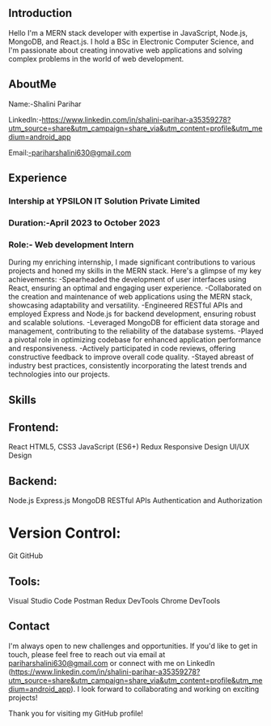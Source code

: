 
## Introduction
 Hello I'm a MERN stack developer with expertise in JavaScript, Node.js, MongoDB, and React.js. I hold a BSc in Electronic Computer Science, and I'm passionate about creating innovative web applications and solving complex problems in the world of web development.
 ## AboutMe
 Name:-Shalini Parihar
 
 Linkedln:-https://www.linkedin.com/in/shalini-parihar-a35359278?utm_source=share&utm_campaign=share_via&utm_content=profile&utm_medium=android_app
 
 Email:-pariharshalini630@gmail.com

 ## Experience
 ### Intership at YPSILON IT Solution Private  Limited
### Duration:-April 2023 to October 2023
### Role:- Web development Intern
During my enriching internship, I made significant contributions to various projects and honed my skills in the MERN stack. Here's a glimpse of my key achievements:
-Spearheaded the development of user interfaces using React, ensuring an optimal and engaging user experience.
-Collaborated on the creation and maintenance of web applications using the MERN stack, showcasing adaptability and versatility.
-Engineered RESTful APIs and employed Express and Node.js for backend development, ensuring robust and scalable solutions.
-Leveraged MongoDB for efficient data storage and management, contributing to the reliability of the database systems.
-Played a pivotal role in optimizing codebase for enhanced application performance and responsiveness.
-Actively participated in code reviews, offering constructive feedback to improve overall code quality.
-Stayed abreast of industry best practices, consistently incorporating the latest trends and technologies into our projects.
## Skills
## Frontend:
React
HTML5, CSS3
JavaScript (ES6+)
Redux
Responsive Design
UI/UX Design
## Backend:
Node.js
Express.js
MongoDB
RESTful APIs
Authentication and Authorization
# Version Control:
Git
GitHub
## Tools:
Visual Studio Code
Postman
Redux DevTools
Chrome DevTools

## Contact
I'm always open to new challenges and opportunities. If you'd like to get in touch, please feel free to reach out via email at pariharshalini630@gmail.com or connect with me on LinkedIn (https://www.linkedin.com/in/shalini-parihar-a35359278?utm_source=share&utm_campaign=share_via&utm_content=profile&utm_medium=android_app). I look forward to collaborating and working on exciting projects!

Thank you for visiting my GitHub profile!
